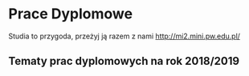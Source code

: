 # Prace Dyplomowe

Studia to przygoda, przeżyj ją razem z nami
http://mi2.mini.pw.edu.pl/

## Tematy prac dyplomowych na rok 2018/2019


